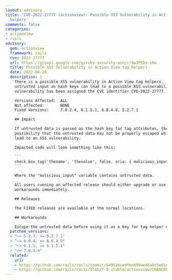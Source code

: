 ```yaml
---
layout: advisory
title: 'CVE-2022-27777 (actionview): Possible XSS Vulnerability in Action View tag
  helpers'
comments: false
categories:
- actionview
- rails
advisory:
  gem: actionview
  framework: rails
  cve: 2022-27777
  url: https://groups.google.com/g/ruby-security-ann/c/9wJPEDv-iRw
  title: Possible XSS Vulnerability in Action View tag helpers
  date: 2022-04-26
  description: |
    There is a possible XSS vulnerability in Action View tag helpers.  Passing
    untrusted input as hash keys can lead to a possible XSS vulnerability. This
    vulnerability has been assigned the CVE identifier CVE-2022-27777.

    Versions Affected:  ALL
    Not affected:       NONE
    Fixed Versions:     7.0.2.4, 6.1.5.1, 6.0.4.8, 5.2.7.1

    ## Impact

    If untrusted data is passed as the hash key for tag attributes, there is a
    possibility that the untrusted data may not be properly escaped which can
    lead to an XSS vulnerability.

    Impacted code will look something like this:

    ```
    check_box_tag('thename', 'thevalue', false, aria: { malicious_input => 'thevalueofaria' })
    ```

    Where the "malicious_input" variable contains untrusted data.

    All users running an affected release should either upgrade or use one of the
    workarounds immediately.

    ## Releases

    The FIXED releases are available at the normal locations.

    ## Workarounds

    Escape the untrusted data before using it as a key for tag helper methods.
  patched_versions:
  - "~> 5.2.7, >= 5.2.7.1"
  - "~> 6.0.4, >= 6.0.4.8"
  - "~> 6.1.5, >= 6.1.5.1"
  - ">= 7.0.2.4"
  related:
    url:
    - https://github.com/rails/rails/commit/649516ce0feb699ae06a8c5e81df75d460cc9a85
    - https://github.com/rails/rails/blob/7-0-stable/actionview/CHANGELOG.md#rails-7024-april-26-2022
---
```

